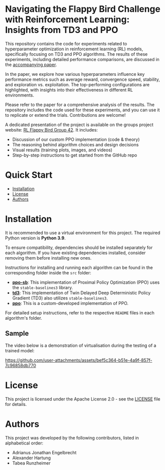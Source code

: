 # Navigating the Flappy Bird Challenge with Reinforcement Learning: Insights from TD3 and PPO
 
This repository contains the code for experiments related to hyperparameter optimization in reinforcement learning (RL) models, specifically focusing on TD3 and PPO algorithms. The results of these experiments, including detailed performance comparisons, are discussed in the [accompanying paper](./assets/Reinforcement_Learning_Flappy_Bird.pdf).

In the paper, we explore how various hyperparameters influence key performance metrics such as average reward, convergence speed, stability, and exploration vs. exploitation. The top-performing configurations are highlighted, with insights into their effectiveness in different RL environments.

Please refer to the paper for a comprehensive analysis of the results. The repository includes the code used for these experiments, and you can use it to replicate or extend the trials. Contributions are welcome!

A dedicated presentation of the project is available on the groups project website: [RL Flappy Bird Group 42](https://publish.obsidian.md/rl-flappybird-group42/). It includes:
- Discussion of our custom PPO implementation (code & theory)
- The reasoning behind algorithm choices and design decisions
- Visual results (training plots, images, and videos)
- Step-by-step instructions to get started from the GitHub repo

# Quick Start

- [Installation](#installation)
- [License](#license)
- [Authors](#authors)

# Installation

It is recommended to use a virtual environment for this project. The required Python version is **Python 3.9**.

To ensure compatibility, dependencies should be installed separately for each algorithm. If you have existing dependencies installed, consider removing them before installing new ones.

Instructions for installing and running each algorithm can be found in the corresponding folder inside the `src` folder:

- [**ppo-sb**](./src/ppo_sb/): This implementation of Proximal Policy Optimization (PPO) uses the `stable-baselines3` library.
- [**td3**](./src/td3): This implementation of Twin Delayed Deep Deterministic Policy Gradient (TD3) also utilizes `stable-baselines3`.
- [**ppo**](./src/ppo/): This is a custom-developed implementation of PPO.

For detailed setup instructions, refer to the respective `README` files in each algorithm's folder.

## Sample
The video below is a demonstration of virtualisation during the testing of a trained model:

https://github.com/user-attachments/assets/bef5c364-b51e-4a9f-857f-7c96858db770

# License

This project is licensed under the Apache License 2.0 - see the [LICENSE](./LICENSE) file for details.

# Authors

This project was developed by the following contributors, listed in alphabetical order:

- Adrianus Jonathan Engelbrecht
- Alexander Hartung
- Tabea Runzheimer
